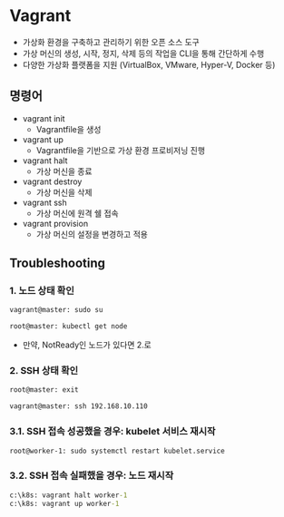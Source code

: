 # Vagrant

- 가상화 환경을 구축하고 관리하기 위한 오픈 소스 도구
- 가상 머신의 생성, 시작, 정지, 삭제 등의 작업을 CLI을 통해 간단하게 수행
- 다양한 가상화 플랫폼을 지원 (VirtualBox, VMware, Hyper-V, Docker 등)

## 명령어

- vagrant init
	- Vagrantfile을 생성
- vagrant up
	- Vagrantfile을 기반으로 가상 환경 프로비저닝 진행
- vagrant halt
	- 가상 머신을 종료
- vagrant destroy
	- 가상 머신을 삭제
- vagrant ssh
	- 가상 머신에 원격 쉘 접속
- vagrant provision
	- 가상 머신의 설정을 변경하고 적용

## Troubleshooting

### 1. 노드 상태 확인

```bash
vagrant@master: sudo su
```

```bash
root@master: kubectl get node
```

- 만약, NotReady인 노드가 있다면 2.로

### 2. SSH 상태 확인

```bash
root@master: exit
```

```bash
vagrant@master: ssh 192.168.10.110
```

### 3.1. SSH 접속 성공했을 경우: kubelet 서비스 재시작

```bash
root@worker-1: sudo systemctl restart kubelet.service
```

### 3.2. SSH 접속 실패했을 경우: 노드 재시작

```cmd
c:\k8s: vagrant halt worker-1
c:\k8s: vagrant up worker-1
```
